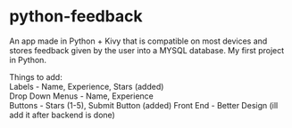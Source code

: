 # python-feedback
 An app made in Python + Kivy that is compatible on most devices and stores feedback given by the user into a MYSQL database. My first project in Python.

 Things to add:\
  Labels - Name, Experience, Stars (added)\
  Drop Down Menus - Name, Experience\
  Buttons - Stars (1-5), Submit Button (added)
  Front End - Better Design (ill add it after backend is done)
